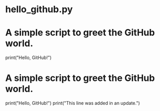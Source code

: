 # hello_github.py
# A simple script to greet the GitHub world.
print("Hello, GitHub!")
# A simple script to greet the GitHub world.
print("Hello, GitHub!")
print("This line was added in an update.")

